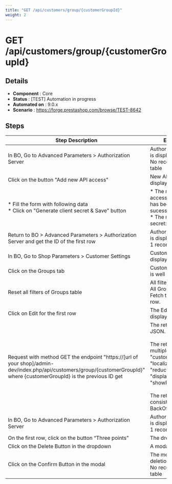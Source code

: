 ```yaml
---
title: "GET /api/customers/group/{customerGroupId}"
weight: 2
---
```


# GET /api/customers/group/{customerGroupId}
## Details
* **Component** : Core
* **Status** : [TEST] Automation in progress
* **Automated on** : 9.0.x
* **Scenario** : https://forge.prestashop.com/browse/TEST-8642

## Steps
| Step Description | Expected result |
| ----- | ----- |
| In BO, Go to Advanced Parameters > Authorization Server | Authorization Server Page is displayed correctly.<br>No records found in the table |
| Click on the button "Add new API access" | New API access Page is displayed correctly |
| * Fill the form with following data<br> * Click on "Generate client secret & Save" button | * The message “The API access and Client secret has been generated sucessfully” is displayed<br> * The message "Client secret: " is displayed |
| Return to BO > Advanced Parameters > Authorization Server and get the ID of the first row | Authorization Server Page is displayed correctly.<br>1 record found in the table |
| In BO, Go to Shop Parameters > Customer Settings | Customer Settings Page is displayed correctly. |
| Click on the Groups tab | Customers - Groups page is well displayed |
| Reset all filters of Groups table | All filters are reset. <br>All Groups are displayed.<br>Fetch the ID of the first row. |
| Click on Edit for the first row | The Edit page will be displayed correctly |
| Request with method GET the endpoint "https://[url of your shop]/admin-dev/index.php/api/customers/group/\{customerGroupId}" where \{customerGroupId} is the previous ID get | The return value is in JSON.<br><br>The return data has multiples keys : "customerGroupId", "localizedNames", "reductionPercent", "displayPriceTaxExcluded", "showPrice", "shopIds"<br><br>The return data keys are consistent relative to BackOffice data. |
| In BO, Go to Advanced Parameters > Authorization Server | Authorization Server Page is displayed correctly.<br>1 record found in the table |
| On the first row, click on the button “Three points” | The dropdown is displayed |
| Click on the Delete Button in the dropdown | A modal appeared |
| Click on the Confirm Button in the modal | The message “Successful deletion” is displayed<br>No records found in the table |
